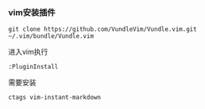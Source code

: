 ### vim安装插件

```
git clone https://github.com/VundleVim/Vundle.vim.git ~/.vim/bundle/Vundle.vim
```
进入vim执行
```
:PluginInstall
```
需要安装
```
ctags vim-instant-markdown
```
